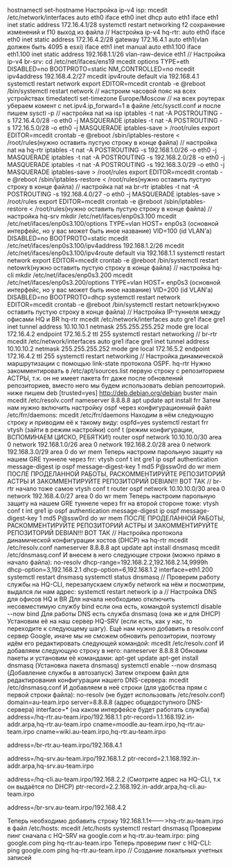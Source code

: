 hostnamectl set-hostname
Настройка ip-v4 isp:
mcedit /etc/network/interfaces
auto eth0
    iface eth0 inet dhcp
auto eth1
    iface eth1 inet static
    address 172.16.4.1/28
systemctl restart networking
f2 сохранение изменений и f10 выход из файла
//
Настройка ip-v4 hq-rtr:
auto eth0
    iface eth0 inet static
    address 172.16.4.2/28
    gateway 172.16.4.1
auto eth1(vlan должен быть 4095 в esxi)
    iface eth1 inet manual
auto eth1.100
    iface eth1.100 inet static
    address 192.168.1.1/26
    vlan-raw-device eth1
//
Настройка ip-v4 br-srv:
cd /etc/net/ifaces/ens19
mcedit options
TYPE=eth
DISABLED=no
BOOTPROTO=static
NM_CONTROLLED=no
mcedit ipv4address
192.168.4.2/27
mcedit ipv4route
default via 192.168.4.1
systemctl restart network
export EDITOR=mcedit
crontab -e
@reboot /bin/systemctl restart network
//
настроим часовой пояс на всех устройствах 
timedatectl set-timezone Europe/Moscow
//
на всех роутерах убераем комент с net.ipv4.ip_forward=1 в файле /etc/sysctl.conf и после пишем sysctl -p
//
настройка nat на isp
iptables -t nat -A POSTROUTING -s 172.16.4.0/28 -o eth0 -j MASQUERADE
iptables -t nat -A POSTROUTING -s 172.16.5.0/28 -o eth0 -j MASQUERADE
iptables-save > /root/rules
export EDITOR=mcedit
crontab -e
@reboot /sbin/iptables-restore < /root/rules(нужно оставить пустую строку в конце файла)
//
настройка nat на hq-rtr
iptables -t nat -A POSTROUTING -s 192.168.1.0/26 -o eth0 -j MASQUERADE
iptables -t nat -A POSTROUTING -s 192.168.2.0/28 -o eth0 -j MASQUERADE
iptables -t nat -A POSTROUTING -s 192.168.3.0/29 -o eth0 -j MASQUERADE
iptables-save > /root/rules
export EDITOR=mcedit
crontab -e
@reboot /sbin/iptables-restore < /root/rules(нужно оставить пустую строку в конце файла)
//
настройка nat на br-rtr
iptables -t nat -A POSTROUTING -s 192.168.4.0/27 -o eth0 -j MASQUERADE
iptables-save > /root/rules
export EDITOR=mcedit
crontab -e
@reboot /sbin/iptables-restore < /root/rules(нужно оставить пустую строку в конце файла)
//
настройка hq-srv
mkdir /etc/net/ifaces/enp0s3.100
mcedit /etc/net/ifaces/enp0s3.100/options
TYPE=vlan
HOST= enp0s3 (основной интерфейс, но у вас может быть иное название)
VID=100 (id VLAN’а)
DISABLED=no
BOOTPROTO=static
mcedit /etc/net/ifaces/enp0s3.100/ipv4address 
192.168.1.2/26
mcedit /etc/net/ifaces/enp0s3.100/ipv4route
default via 192.168.1.1
systemctl restart network
export EDITOR=mcedit
crontab -e
@reboot /bin/systemctl restart netowrk(нужно оставить пустую строку в конце файла)
//
настройка hq-cli
mkdir /etc/net/ifaces/enp0s3.200
mcedit /etc/net/ifaces/enp0s3.200/options
TYPE=vlan
HOST= enp0s3 (основной интерфейс, но у вас может быть иное название)
VID=200 (id VLAN’а)
DISABLED=no
BOOTPROTO=dhcp
systemctl restart network
EDITOR=mcedit
crontab -e
@reboot /bin/systemctl restart netowrk(нужно оставить пустую строку в конце файла)
//
Настройка IP-туннеля между офисами HQ и BR
hq-rtr
mcedit /etc/network/interfaces
auto gre1
    iface gre1 inet tunnel
    address 10.10.10.1
    netmask 255.255.255.252
    mode gre
    local 172.16.4.2
    endpoint 172.16.5.2
    ttl 255
systemctl restart networking
//
br-rtr
mcedit /etc/network/interfaces
auto gre1
    iface gre1 inet tunnel
    address 10.10.10.2
    netmask 255.255.255.252
    mode gre
    local 172.16.5.2
    endpoint 172.16.4.2
    ttl 255
systemctl restart networking
//
Настройка динамической маршрутизации с помощью link-state протокола OSPF.
hq-rtr
Нужно закомментировать в /etc/apt/sources.list первую строку с репозиторием АСТРЫ, т.к. он не имеет пакета frr даже после обновлений репозиториев, вместо него мы будем использовать debian репозиторий.
ниже пишем deb [trusted=yes] http://deb.debian.org/debian buster main
mcedit /etc/resolv.conf
nameserver 8.8.8.8
apt update
apt install frr
Затем нам нужно включить настройку ospf через конфигурационный файл /etc/frr/daemons:
mcedit /etc/frr/daemons
Находим в нём следующую строку и приводим её к такому виду:
ospfd=yes
systemctl restart frr
vtysh (зайти в режим настройки)
conf t (режим конфигурации, ВСПОМИНАЕМ ЦИСКО, РЕБЯТКИ!)
router ospf
network 10.10.10.0/30 area 0
network 192.168.1.0/26 area 0
network 192.168.2.0/28 area 0
network 192.168.3.0/29 area 0
do wr mem
Теперь настроим парольную защиту на нашем GRE туннеле через frr:
vtysh
conf t
int gre1
ip ospf authentication message-digest
ip ospf message-digest-key 1 md5 P@ssw0rd
do wr mem
ПОСЛЕ ПРОДЕЛАННОЙ РАБОТЫ, РАСКОММЕНТИРУЙТЕ РЕПОЗИТОРИЙ АСТРЫ И ЗАКОММЕНТИРУЙТЕ РЕПОЗИТОРИЙ DEBIAN!!! ВОТ ТАК
//
br-rtr 
начало тоже самое 
vtysh
conf t 
router ospf
network 10.10.10.0/30 area 0
network 192.168.4.0/27 area 0
do wr mem
Теперь настроим парольную защиту на нашем GRE туннеле через frr на второй стороне тоже:
vtysh
conf t
int gre1
ip ospf authentication message-digest
ip ospf message-digest-key 1 md5 P@ssw0rd
do wr mem
ПОСЛЕ ПРОДЕЛАННОЙ РАБОТЫ, РАСКОММЕНТИРУЙТЕ РЕПОЗИТОРИЙ АСТРЫ И ЗАКОММЕНТИРУЙТЕ РЕПОЗИТОРИЙ DEBIAN!!! ВОТ ТАК
//
Настройка  протокола динамической конфигурации хостов (DHCP)
на hq-rtr
mcedit /etc/resolv.conf
nameserver 8.8.8.8
apt update
apt install dnsmasq
mcedit /etc/dnsmasq.conf
И внесем в него следующие строки (можно прямо в начало файла):
no-resolv
dhcp-range=192.168.2.2,192.168.2.14,9999h
dhcp-option=3,192.168.2.1
dhcp-option=6,192.168.1.2
interface=eth1.200
systemctl restart dnsmasq
systemctl status dnsmasq
//
Проверим работу службы на HQ-CLI, перезапускаем службу network на нём и посмотрим, выдался ли нам адрес:
systemctl restart network
ip a
//
Настройка DNS для офисов HQ и BR
Для начала необходимо отключить несовместимую службу bind если она есть, командой
systemctl disable --now bind
Для работы DNS есть служба dnsmasq (она же и для DHCP)
Установим её на наш сервер HQ-SRV (если есть, как у нас, то переходите к следующему шагу).
Ещё нам нужно добавить в resolv.conf сервер Google, иначе мы не сможем обновить репозитории, поэтому идём его редактировать следующей командой:
mcedit /etc/resolv.conf
И добавляем следующую строку в него:
nameserver 8.8.8.8
Обновим пакеты и установим её командами:
apt-get update
apt-get install dnsmasq (Установка пакета dnsmasq)
systemctl enable --now dnsmasq (Добавление службы в автозапуск)
Затем откроем файл для редактирования конфигурации нашего DNS-сервера:
mcedit /etc/dnsmasq.conf
И добавляем в неё строки (для удобства прям с первой строки файла):
no-resolv (не будет использовать /etc/resolv.conf)
domain=au-team.irpo
server=8.8.8.8 (адрес общедоступного DNS-сервера)
interface=* (на каком интерфейсе будет работать служба)
address=/hq-rtr.au-team.irpo/192.168.1.1
ptr-record=1.1.168.192.in-addr.arpa,hq-rtr.au-team.irpo
cname=moodle.au-team.irpo,hq-rtr.au-team.irpo
cname=wiki.au-team.irpo,hq-rtr.au-team.irpo

address=/br-rtr.au-team.irpo/192.168.4.1

address=/hq-srv.au-team.irpo/192.168.1.2
ptr-record=2.1.168.192.in-addr.arpa,hq-srv.au-team.irpo

address=/hq-cli.au-team.irpo/192.168.2.2 (Смотрите адрес на HQ-CLI, т.к он выдаётся по DHCP)
ptr-record=2.2.168.192.in-addr.arpa,hq-cli.au-team.irpo

address=/br-srv.au-team.irpo/192.168.4.2

Теперь необходимо добавить строку 192.168.1.1<--->hq-rtr.au-team.irpo в файл /etc/hosts:
mcedit /etc/hosts
systemctl restart dnsmasq
Проверим пинг сначала с HQ-SRV на google.com и hq-rtr.au-team.irpo:
ping google.com
ping hq-rtr.au-team.irpo
Теперь проверим пинг с HQ-CLI:
ping google.com
ping hq-rtr.au-team.irpo
//
Создание локальных учетных записей
